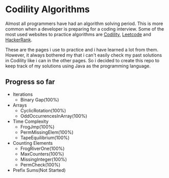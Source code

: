 # Codility Algorithms
Almost all programmers have had an algorithm solving period. This is more common when a developer is preparing for a coding interview. 
Some of the most used websites to practice algorithms are [Codility](http://codility.com/), [Leetcode](http://leetcode.com) and 
[HackerRank](http://hackerrank.com/).

These are the pages i use to practice and i have learned a lot from them. However, it always bothered my that i can't easily check my 
past solutions in Codility like i can in the other pages. So i decided to create this repo to keep track of my solutions using Java
as the programming language.


## Progress so far
* Iterations
  * Binary Gap(100%)
* Arrays
  * CyclicRotation(100%)
  * OddOccurrencesInArray(100%)
* Time Complexity
  * FrogJmp(100%)
  * PermMissingElem(100%)
  * TapeEquilibrium(100%)
* Counting Elements
  * FrogRiverOne(100%)
  * MaxCounters(100%)
  * MissingInteger(100%)
  * PermCheck(100%)
* Prefix Sums(Not Started)  
